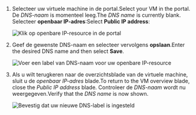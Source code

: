 
1. <span data-ttu-id="e84bd-101">Selecteer uw virtuele machine in de portal.</span><span class="sxs-lookup"><span data-stu-id="e84bd-101">Select your VM in the portal.</span></span> <span data-ttu-id="e84bd-102">De *DNS-naam* is momenteel leeg.</span><span class="sxs-lookup"><span data-stu-id="e84bd-102">The *DNS name* is currently blank.</span></span> <span data-ttu-id="e84bd-103">Selecteer **openbaar IP-adres**:</span><span class="sxs-lookup"><span data-stu-id="e84bd-103">Select **Public IP address**:</span></span>
   
   ![Klik op openbare IP-resource in de portal](./media/virtual-machines-common-portal-create-fqdn/locatePublicIP.PNG)

2. <span data-ttu-id="e84bd-105">Geef de gewenste DNS-naam en selecteer vervolgens **opslaan**.</span><span class="sxs-lookup"><span data-stu-id="e84bd-105">Enter the desired DNS name and then select **Save**.</span></span>
   
   ![Voer een label van DNS-naam voor uw openbare IP-resource](./media/virtual-machines-common-portal-create-fqdn/dnsNameLabel.PNG)
 

3. <span data-ttu-id="e84bd-107">Als u wilt terugkeren naar de overzichtsblade van de virtuele machine, sluit u de *openbaar IP-adres* blade.</span><span class="sxs-lookup"><span data-stu-id="e84bd-107">To return to the VM overview blade, close the *Public IP address* blade.</span></span> <span data-ttu-id="e84bd-108">Controleer de *DNS-naam* wordt nu weergegeven.</span><span class="sxs-lookup"><span data-stu-id="e84bd-108">Verify that the *DNS name* is now shown.</span></span>
   
   ![Bevestig dat uw nieuwe DNS-label is ingesteld](./media/virtual-machines-common-portal-create-fqdn/fqdnCreated.PNG)

